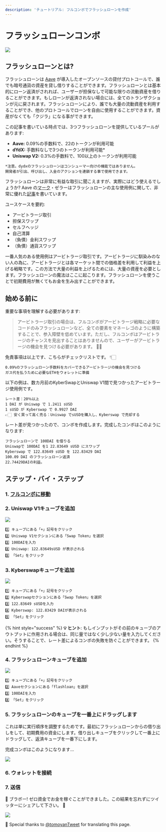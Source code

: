 ```yaml
---
description: 'チュートリアル: フルコンボでフラッシュローンを作成'
---
```


# フラッシュローンコンボ

![](<../.gitbook/assets/image (11).png>)

## フラッシュローンとは?

フラッシュローンは [Aave](https://app.aave.com/home) が導入したオープンソースの貸付プロトコールで、誰でも暗号通貨の資産を貸し借りすることができます。フラッシュローンとは基本的にローン返済がされれば、ユーザーが担保なしで可能な限りの流動資産を借りることができます。もしローンが返済されない場合には、全てのトランザクションが元に戻されます。フラッシュローンにより、誰でも大量の流動資産を利用することができ、他のプロトコールでローンを自由に使用することができます。資産がなくても「クジラ」になる事ができます。

この記事を書いている時点では、3つフラッシュローンを提供しているプールがあります:

* **Aave:** 0.09%の手数料で、22のトークンが利用可能
* **dYdX:** 手数料なしで3つのトークンが利用可能\*
* **Uniswap V2:** 0.3%の手数料で、100以上のトークンが利用可能

```
*注意。dydxのフラッシュローンはコンシューマー向けの機能ではありません。 
開発者が引出、呼び出し、入金のアクションを連鎖する事で使用できます。
```

フラッシュローンは非常に有益な取引に聞こえますが、実際にはどう使えるでしょうか? Aave の[マーク](https://twitter.com/lemiscate)・ゼラーはフラッシュローンの主な使用例に関して、非常に優れた[記事](https://medium.com/aave/sneak-peek-at-flash-loans-f2b28a394d62)を書いています。

ユースケースを要約:

* アービトラージ取引
* 担保スワップ
* セルフヘッジ
* 自己清算
* （負債）金利スワップ
* （負債）通貨スワップ

一番人気のある使用例はアービトラージ取引です。アービトラージに馴染みのない人の為に、アービトラージとは各マーケット間での価格差を利用して利益を上げる戦略です。この方法で大量の利益を上げるためには、大量の資産を必要とします。フラッシュローンの魔法はここに起こります。フラッシュローンを使うことで初期費用が無くてもお金を生み出すことができます。

## 始める前に

重要な事項を理解する必要があります:

> アービトラージ取引の場合は、フルコンボがアービトラージ戦略に必要なコードのみフラッシュローンなど、全ての要素をマネーレゴのように構築することで、参入障壁を低めています。ただし、フルコンボはアービトラージのチャンスを見出することはありませんので、ユーザーがアービトラージの機会を見つける必要があります。 ✊🏻

免責事項は以上です、こちらがチェックリストです。 👇🏻

```
0.09%のフラッシュローン手数料をカバーできるアービトラージの機会を見つける
ガス代を払うために必要なETHをウォレットに準備
```

以下の例は、数カ月前のKyberSwapとUniswap V1間で見つかったアービトラージ使用例です。

```
レート差：20％以上
1 DAI が Uniswap で 1.2411 sUSD
1 sUSD が Kyberswap で 0.9927 DAI
👉🏻 安く買って高く売る：Uniswap でsUSDを購入し、Kyberswap で売却する
```

レート差が見つかったので、コンボを作成します。完成したコンボはこのようになります:

```
フラッシュローンで 100DAI を借りる
Uniswapで 100DAI を1 22.83649 sUSD にスワップ
Kyberswap で 122.83649 sUSD を 122.83429 DAI
100.09 DAI のフラッシュローン返済
22.74429DAIの利益。
```

## ステップ・バイ・ステップ

### 1. [フルコンボに移動](https://furucombo.app/) <a href="#9194" id="9194"></a>

### 2. Uniswap V1キューブを追加 <a href="#126f" id="126f"></a>

![](<../.gitbook/assets/uni v1.png>)

```
1️⃣ キューブにある「+」記号をクリック
2️⃣ Uniswap V1セクションにある「Swap Token」を選択
3️⃣ 100DAIを入力
4️⃣ Uniswap: 122.83649sUSD が表示される
5️⃣ 「Set」をクリック
```

### 3. Kyberswapキューブを追加 <a href="#dcdb" id="dcdb"></a>

![](../.gitbook/assets/kyber.png)

```
1️⃣ キューブにある「+」記号をクリック 
2️⃣ Kyberswapセクションにある「Swap Token」を選択
3️⃣ 122.83649 sUSDを入力
4️⃣ Kyberswap: 122.83429 DAIが表示される
5️⃣ 「Set」をクリック
```

{% hint style="success" %}
**💡 ヒント**: もしインプットがその前のキューブのアウトプットに作用される場合は、同じ量ではなく少し少ない量を入力してください。そうすることで、レート差によるコンボの失敗を防ぐことができます。
{% endhint %}

### 4. フラッシュローンキューブを追加 <a href="#de6a" id="de6a"></a>

![](../.gitbook/assets/flashloan.png)

```
1️⃣ キューブにある「+」記号をクリック 
2️⃣ Aaveセクションにある「flashloan」を選択
3️⃣ 100DAIを入力
4️⃣ 「Set」をクリック
```

### 5. フラッシュローンのキューブを一番上にドラッグします <a href="#81e4" id="81e4"></a>

これは単に実行順序を調整するためです。最初にフラッシュローンからの借り出しをして、初期費用の資金にします。借り出しキューブをクリックして一番上にドラッグして、返済キューブを一番下にします。

完成コンボはこのようになります...

![](../.gitbook/assets/arb.png)

### 6. ウォレットを接続 <a href="#72ba" id="72ba"></a>

### 7. 送信 <a href="#a283" id="a283"></a>

🎉 ブラボー! ゼロ資金でお金を稼ぐことができました。この結果を忘れずにツイッターにシェアして下さい。 🎉

![](../.gitbook/assets/0\_Kfym6hUWLOi4tXxA.gif)



🧊 Special thanks to [@tomoyanTweet](https://twitter.com/tomoyanTweet) for translating this page.
